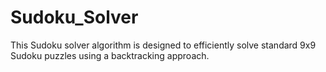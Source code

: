 # Sudoku_Solver
This Sudoku solver algorithm is designed to efficiently solve standard 9x9 Sudoku puzzles using a backtracking approach.
